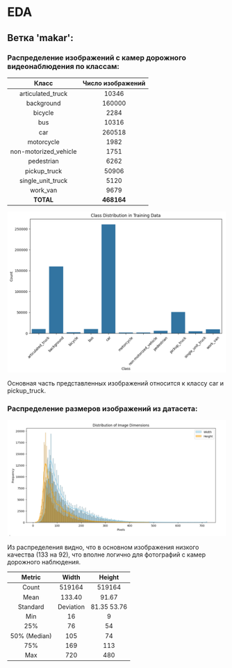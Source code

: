 # EDA

## Ветка 'makar':

### Распределение изображений с камер дорожного видеонаблюдения по классам:
|    Класс    | Число изображений |
|:-----------:|:-----------------:|
|articulated_truck | 10346 |
|background	| 160000 |
|bicycle	|2284 |
|bus	| 10316 | 
|car |	260518 |
|motorcycle |	1982 |
|non-motorized_vehicle |	1751 |
|pedestrian |	6262 |
|pickup_truck |	50906 |
|single_unit_truck |	5120 |
|work_van |	9679 |
|  **TOTAL**  |     **468164**     |

![Распределение изображений по классам](https://github.com/makarles/images/blob/main/class_dis.png)

Основная часть представленных изображений относится к классу car и pickup_truck. 

### Распределение размеров изображений из датасета:
![Распределение изображений по размерам bounding box'ов](https://github.com/makarles/images/blob/main/size_dis.png)

Из распределения видно, что в основном изображения низкого качества (133 на 92), что вполне логично для фотографий с камер дорожного наблюдения. 

| Metric |	Width |	Height |
|:------:|:------:|:------:|
| Count |	519164 | 	519164 |
| Mean |	133.40 |	91.67
| Standard | Deviation |	81.35	53.76 |
| Min |	16 |	9 |
| 25% |	76 |	54 |
| 50% (Median) |	105 |	74 |
|75% |	169 |	113 |
| Max |	720 |	480 |

